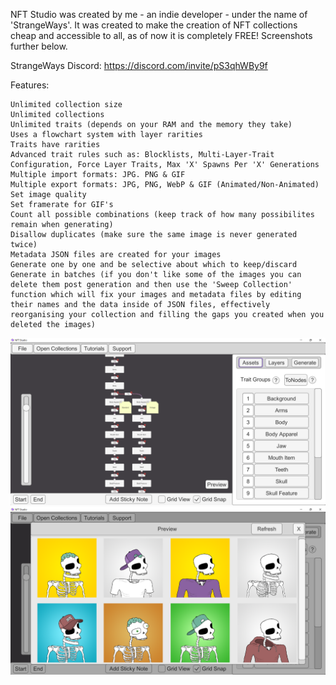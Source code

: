NFT Studio was created by me - an indie developer - under the name of 'StrangeWays'.
It was created to make the creation of NFT collections cheap and accessible to all, as of now it is completely FREE!
Screenshots further below.

StrangeWays Discord:
https://discord.com/invite/pS3qhWBy9f

Features:
```
Unlimited collection size
Unlimited collections
Unlimited traits (depends on your RAM and the memory they take)
Uses a flowchart system with layer rarities
Traits have rarities
Advanced trait rules such as: Blocklists, Multi-Layer-Trait Configuration, Force Layer Traits, Max 'X' Spawns Per 'X' Generations
Multiple import formats: JPG. PNG & GIF
Multiple export formats: JPG, PNG, WebP & GIF (Animated/Non-Animated)
Set image quality
Set framerate for GIF's
Count all possible combinations (keep track of how many possibilites remain when generating)
Disallow duplicates (make sure the same image is never generated twice)
Metadata JSON files are created for your images
Generate one by one and be selective about which to keep/discard
Generate in batches (if you don't like some of the images you can delete them post generation and then use the 'Sweep Collection' function which will fix your images and metadata files by editing their names and the data inside of JSON files, effectively reorganising your collection and filling the gaps you created when you deleted the images)
```

![Book logo](/docs/assets/images/Screenshot-1.png)
![Book logo](/docs/assets/images/Screenshot-2.png)
